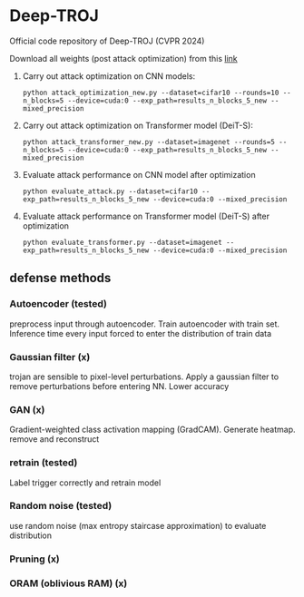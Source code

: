 # Deep-TROJ
Official code repository of Deep-TROJ (CVPR 2024)

Download all weights (post attack optimization) from this [link](https://drive.google.com/file/d/17pS3K1w7mKFdO5q0Mh4CVvOH7ZEIL2nP/view?usp=drive_link)

1) Carry out attack optimization on CNN models:
   ```
   python attack_optimization_new.py --dataset=cifar10 --rounds=10 --n_blocks=5 --device=cuda:0 --exp_path=results_n_blocks_5_new --mixed_precision
   ```
   
2) Carry out attack optimization on Transformer model (DeiT-S):
   ```
   python attack_transformer_new.py --dataset=imagenet --rounds=5 --n_blocks=5 --device=cuda:0 --exp_path=results_n_blocks_5_new --mixed_precision
   ```
   
3) Evaluate attack performance on CNN model after optimization
   ```
   python evaluate_attack.py --dataset=cifar10 --exp_path=results_n_blocks_5_new --device=cuda:0 --mixed_precision
   ```

4) Evaluate attack performance on Transformer model (DeiT-S) after optimization
   ```
   python evaluate_transformer.py --dataset=imagenet --exp_path=results_n_blocks_5_new --device=cuda:0 --mixed_precision
   ```

## defense methods

### Autoencoder (tested)
preprocess input through autoencoder. Train autoencoder with train set. Inference time every input forced to enter the distribution of train data

### Gaussian filter (x)
trojan are sensible to pixel-level perturbations. Apply a gaussian filter to remove perturbations before entering NN. Lower accuracy

### GAN (x)
Gradient-weighted class activation mapping (GradCAM). Generate heatmap. remove and reconstruct

### retrain (tested)
Label trigger correctly and retrain model

### Random noise (tested)
use random noise (max entropy staircase approximation) to evaluate distribution

### Pruning (x)

### ORAM (oblivious RAM) (x)
